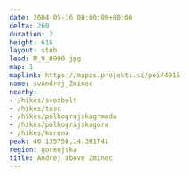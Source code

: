 ```yaml
---
date: 2004-05-16 00:00:00+00:00
delta: 260
duration: 2
height: 616
layout: stub
lead: M_9_0990.jpg
map: 1
maplink: https://mapzs.projekti.si/poi/4915
name: svAndrej_Zminec
nearby:
- /hikes/svozbolt
- /hikes/tosc
- /hikes/polhograjskagrmada
- /hikes/polhograjskagora
- /hikes/korena
peak: 46.135750,14.301741
region: gorenjska
title: Andrej above Zminec
---
```

